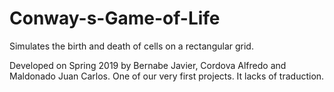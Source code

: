 # Conway-s-Game-of-Life
Simulates the birth and death of cells on a rectangular grid.

Developed on Spring 2019 by Bernabe Javier, Cordova Alfredo and Maldonado Juan Carlos.
One of our very first projects.
It lacks of traduction.
